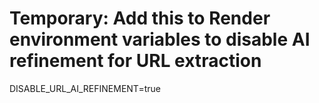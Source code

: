 # Temporary: Add this to Render environment variables to disable AI refinement for URL extraction
DISABLE_URL_AI_REFINEMENT=true
